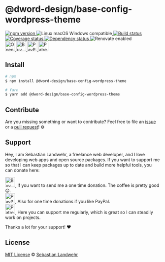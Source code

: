 <!-- TITLE/ -->
# @dword-design/base-config-wordpress-theme
<!-- /TITLE -->

<!-- BADGES/ -->
  <p>
    <a href="https://npmjs.org/package/@dword-design/base-config-wordpress-theme">
      <img
        src="https://img.shields.io/npm/v/@dword-design/base-config-wordpress-theme.svg"
        alt="npm version"
      >
    </a><img src="https://img.shields.io/badge/os-linux%20%7C%C2%A0macos%20%7C%C2%A0windows-blue" alt="Linux macOS Windows compatible"><a href="https://github.com/dword-design/base-config-wordpress-theme/actions">
      <img
        src="https://github.com/dword-design/base-config-wordpress-theme/workflows/build/badge.svg"
        alt="Build status"
      >
    </a><a href="https://codecov.io/gh/dword-design/base-config-wordpress-theme">
      <img
        src="https://codecov.io/gh/dword-design/base-config-wordpress-theme/branch/master/graph/badge.svg"
        alt="Coverage status"
      >
    </a><a href="https://david-dm.org/dword-design/base-config-wordpress-theme">
      <img src="https://img.shields.io/david/dword-design/base-config-wordpress-theme" alt="Dependency status">
    </a><img src="https://img.shields.io/badge/renovate-enabled-brightgreen" alt="Renovate enabled"><br/><a href="https://gitpod.io/#https://github.com/dword-design/base-config-wordpress-theme">
      <img
        src="https://gitpod.io/button/open-in-gitpod.svg"
        alt="Open in Gitpod"
        height="32"
      >
    </a><a href="https://www.buymeacoffee.com/dword">
      <img
        src="https://www.buymeacoffee.com/assets/img/guidelines/download-assets-sm-2.svg"
        alt="Buy Me a Coffee"
        height="32"
      >
    </a><a href="https://paypal.me/SebastianLandwehr">
      <img
        src="https://sebastianlandwehr.com/images/paypal.svg"
        alt="PayPal"
        height="32"
      >
    </a><a href="https://www.patreon.com/dworddesign">
      <img
        src="https://sebastianlandwehr.com/images/patreon.svg"
        alt="Patreon"
        height="32"
      >
    </a>
</p>
<!-- /BADGES -->

<!-- DESCRIPTION/ -->

<!-- /DESCRIPTION -->

<!-- INSTALL/ -->
## Install

```bash
# npm
$ npm install @dword-design/base-config-wordpress-theme

# Yarn
$ yarn add @dword-design/base-config-wordpress-theme
```
<!-- /INSTALL -->

<!-- LICENSE/ -->
## Contribute

Are you missing something or want to contribute? Feel free to file an [issue](https://github.com/dword-design/base-config-wordpress-theme/issues) or a [pull request](https://github.com/dword-design/base-config-wordpress-theme/pulls)! ⚙️

## Support

Hey, I am Sebastian Landwehr, a freelance web developer, and I love developing web apps and open source packages. If you want to support me so that I can keep packages up to date and build more helpful tools, you can donate here:

<p>
  <a href="https://www.buymeacoffee.com/dword">
    <img
      src="https://www.buymeacoffee.com/assets/img/guidelines/download-assets-sm-2.svg"
      alt="Buy Me a Coffee"
      height="32"
    >
  </a>&nbsp;If you want to send me a one time donation. The coffee is pretty good 😊.<br/>
  <a href="https://paypal.me/SebastianLandwehr">
    <img
      src="https://sebastianlandwehr.com/images/paypal.svg"
      alt="PayPal"
      height="32"
    >
  </a>&nbsp;Also for one time donations if you like PayPal.<br/>
  <a href="https://www.patreon.com/dworddesign">
    <img
      src="https://sebastianlandwehr.com/images/patreon.svg"
      alt="Patreon"
      height="32"
    >
  </a>&nbsp;Here you can support me regularly, which is great so I can steadily work on projects.
</p>

Thanks a lot for your support! ❤️

## License

[MIT License](https://opensource.org/licenses/MIT) © [Sebastian Landwehr](https://sebastianlandwehr.com)
<!-- /LICENSE -->

